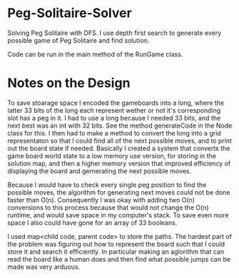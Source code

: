 # Peg-Solitaire-Solver
Solving Peg Solitaire with DFS. I use depth first search to generate every possible game of Peg Solitaire and find solution.

Code can be run in the main method of the RunGame class.

# Notes on the Design
To save stoarage space I encoded the gameboards into a long, where the latter 33 bits of the long each represent wether or not it's corresponding slot has a peg in it. I had to use a long because I needed 33 bits, and the next best was an int with 32 bits. See the method generateCode in the Node class for this. I then had to make a method to convert the long into a grid representaton so that I could find all of the next possible moves, and to print out the board state if needed. Basically I created a system that converts the game board world state to a low memory use version, for storing in the solution map, and then a higher memory version that improved efficiency of displaying the board and gernerating the next possible moves. 

Because I would have to check every single peg position to find the possible moves, the algorithm for generating next moves could not be done faster than O(n). Consequently I was okay with adding two O(n) conversions to this process because that would not change the O(n) runtime, and would save space in my computer's stack. To save even more space I also could have gone for an array of 33 booleans.

I used map<child code, parent code> to store the paths. The hardest part of the problem was figuring out how to represent the board such that I could store it and search it efficiently. In particular making an aglorithm that can read the board like a human does and then find what possible jumps can be made was very arduous.

